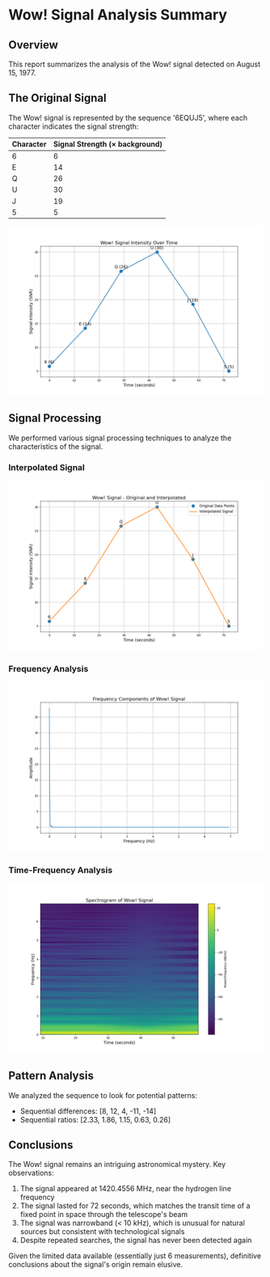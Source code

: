 # Wow! Signal Analysis Summary

## Overview

This report summarizes the analysis of the Wow! signal detected on August 15, 1977.

## The Original Signal

The Wow! signal is represented by the sequence '6EQUJ5', where each character indicates the signal strength:

| Character | Signal Strength (× background) |
|-----------|------------------------------|
| 6 | 6 |
| E | 14 |
| Q | 26 |
| U | 30 |
| J | 19 |
| 5 | 5 |

![Original Signal](wow_signal_plot.png)

## Signal Processing

We performed various signal processing techniques to analyze the characteristics of the signal.

### Interpolated Signal

![Interpolated Signal](wow_signal_interpolated.png)

### Frequency Analysis

![Frequency Components](wow_signal_fft.png)

### Time-Frequency Analysis

![Spectrogram](wow_signal_spectrogram.png)

## Pattern Analysis

We analyzed the sequence to look for potential patterns:

- Sequential differences: [8, 12, 4, -11, -14]
- Sequential ratios: [2.33, 1.86, 1.15, 0.63, 0.26]

## Conclusions

The Wow! signal remains an intriguing astronomical mystery. Key observations:

1. The signal appeared at 1420.4556 MHz, near the hydrogen line frequency
2. The signal lasted for 72 seconds, which matches the transit time of a fixed point in space through the telescope's beam
3. The signal was narrowband (< 10 kHz), which is unusual for natural sources but consistent with technological signals
4. Despite repeated searches, the signal has never been detected again

Given the limited data available (essentially just 6 measurements), definitive conclusions about the signal's origin remain elusive.